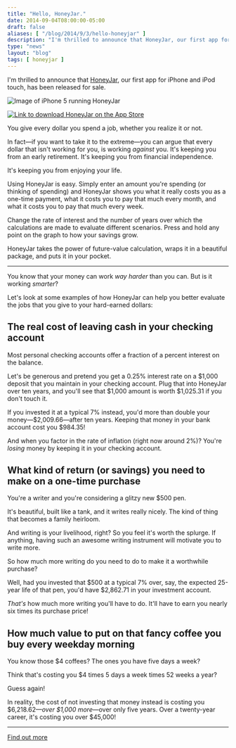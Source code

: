 ```yaml
---
title: "Hello, HoneyJar."
date: 2014-09-04T08:00:00-05:00
draft: false
aliases: [ "/blog/2014/9/3/hello-honeyjar" ]
description: "I'm thrilled to announce that HoneyJar, our first app for iPhone and iPod touch, has been released for sale."
type: "news"
layout: "blog"
tags: [ honeyjar ]
---
```


I'm thrilled to announce that [HoneyJar][honeyjar], our first app for iPhone and iPod touch, has been released for sale.

<img alt="Image of iPhone 5 running HoneyJar" src="/images/news/honeyjar-launch.png" class="halfwidth center" />

[<img alt="Link to download HoneyJar on the App Store" src="/images/appstore-black.svg" class="appstore center">][download]

You give every dollar you spend a job, whether you realize it or not.

In fact—if you want to take it to the extreme—you can argue that every dollar that isn't working for you, is working _against_ you. It's keeping you from an early retirement. It's keeping you from financial independence.

It's keeping you from enjoying your life.

Using HoneyJar is easy. Simply enter an amount you're spending (or thinking of spending) and HoneyJar shows you what it really costs you as a one-time payment, what it costs you to pay that much every month, and what it costs you to pay that much every week.

Change the rate of interest and the number of years over which the calculations are made to evaluate different scenarios. Press and hold any point on the graph to how your savings grow.

HoneyJar takes the power of future-value calculation, wraps it in a beautiful package, and puts it in your pocket.

---

You know that your money can work _way harder_ than you can. But is it working _smarter_?

Let's look at some examples of how HoneyJar can help you better evaluate the jobs that you give to your hard-earned dollars:

## The real cost of leaving cash in your checking account

Most personal checking accounts offer a fraction of a percent interest on the balance.

Let's be generous and pretend you get a 0.25% interest rate on a $1,000 deposit that you maintain in your checking account. Plug that into HoneyJar over ten years, and you'll see that $1,000 amount is worth $1,025.31 if you don't touch it.

If you invested it at a typical 7% instead, you'd more than double your money—$2,009.66—after ten years. Keeping that money in your bank account cost you $984.35!

And when you factor in the rate of inflation (right now around 2%)? You're _losing_ money by keeping it in your checking account.

## What kind of return (or savings) you need to make on a one-time purchase

You're a writer and you're considering a glitzy new $500 pen.

It's beautiful, built like a tank, and it writes really nicely. The kind of thing that becomes a family heirloom.

And writing is your livelihood, right? So you feel it's worth the splurge. If anything, having such an awesome writing instrument will motivate you to write more.

So how much more writing do you need to do to make it a worthwhile purchase?

Well, had you invested that $500 at a typical 7% over, say, the expected 25-year life of that pen, you'd have $2,862.71 in your investment account.

_That's_ how much more writing you'll have to do. It'll have to earn you nearly six times its purchase price!

## How much value to put on that fancy coffee you buy every weekday morning

You know those $4 coffees? The ones you have five days a week?

Think that's costing you $4 times 5 days a week times 52 weeks a year?

Guess again!

In reality, the cost of not investing that money instead is costing you $6,218.62—_over $1,000 more_—over only five years. Over a twenty-year career, it's costing you over $45,000!

---

[Find out more][honeyjar]

[honeyjar]: /apps/honeyjar
[download]: https://itunes.apple.com/ca/app/honeyjar/id908078758?mt=8&uo=4&at=11ln59&ct=blogpost